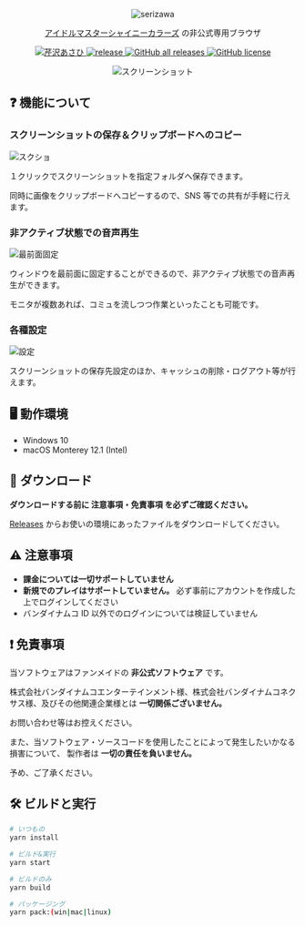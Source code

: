 <p align="center">
  <img src="https://user-images.githubusercontent.com/44780846/150469564-9d01dc39-01c6-4769-bddd-2de78de7bac7.png" alt="serizawa">
</p>

<p align="center">
  <a href="https://shinycolors.idolmaster.jp/">アイドルマスターシャイニーカラーズ</a> の非公式専用ブラウザ
</p>

<p align="center">
  <a href="https://idollist.idolmaster-official.jp/detail/50013">
    <img src="https://img.shields.io/badge/SHINY%20COLORS-%E8%8A%B9%E6%B2%A2%E3%81%82%E3%81%95%E3%81%B2-F30100" alt="芹沢あさひ">
  </a>
  <a href="https://github.com/arrow2nd/serizawa/actions/workflows/build.yaml">
    <img src="https://github.com/arrow2nd/serizawa/actions/workflows/build.yaml/badge.svg" alt="release">
  </a>
  <a href="https://github.com/arrow2nd/serizawa/releases/latest">
    <img src="https://img.shields.io/github/downloads/arrow2nd/serizawa/total" alt="GitHub all releases">
  </a>
  <a href="https://github.com/arrow2nd/serizawa/blob/main/LICENSE">
    <img src="https://img.shields.io/github/license/arrow2nd/serizawa" alt="GitHub license">
  </a>
</p>

<p align="center">
   <img src="https://user-images.githubusercontent.com/44780846/150469291-f9037c2a-119a-4fcc-bc74-eb6e26c6f56f.png" alt="スクリーンショット">
</p>

## ❓ 機能について

### スクリーンショットの保存＆クリップボードへのコピー

![スクショ](https://user-images.githubusercontent.com/44780846/148945625-9a693052-1f1a-4309-a953-ea472c343e21.gif)

１クリックでスクリーンショットを指定フォルダへ保存できます。

同時に画像をクリップボードへコピーするので、SNS 等での共有が手軽に行えます。

### 非アクティブ状態での音声再生

![最前面固定](https://user-images.githubusercontent.com/44780846/148945600-bac753d9-c777-4991-a286-c1038caa4817.gif)

ウィンドウを最前面に固定することができるので、非アクティブ状態での音声再生ができます。

モニタが複数あれば、コミュを流しつつ作業といったことも可能です。

### 各種設定

![設定](https://user-images.githubusercontent.com/44780846/150470748-1979fb26-3aa2-4f28-84c7-8ccf0d9ed9de.png)

スクリーンショットの保存先設定のほか、キャッシュの削除・ログアウト等が行えます。

## 🖥 動作環境

- Windows 10
- macOS Monterey 12.1 (Intel)

## 💾 ダウンロード

**ダウンロードする前に 注意事項・免責事項 を必ずご確認ください。**

[Releases](https://github.com/arrow2nd/serizawa/releases/latest) からお使いの環境にあったファイルをダウンロードしてください。

## ⚠️ 注意事項

- **課金については一切サポートしていません**
- **新規でのプレイはサポートしていません。** 必ず事前にアカウントを作成した上でログインしてください
- バンダイナムコ ID 以外でのログインについては検証していません

## ❗️ 免責事項

当ソフトウェアはファンメイドの **非公式ソフトウェア** です。

株式会社バンダイナムコエンターテインメント様、株式会社バンダイナムコネクサス様、及びその他関連企業様とは **一切関係ございません。**

お問い合わせ等はお控えください。

また、当ソフトウェア・ソースコードを使用したことによって発生したいかなる損害について、
製作者は **一切の責任を負いません。**

予め、ご了承ください。

## 🛠 ビルドと実行

```sh
# いつもの
yarn install

# ビルド&実行
yarn start

# ビルドのみ
yarn build

# パッケージング
yarn pack:(win|mac|linux)
```
